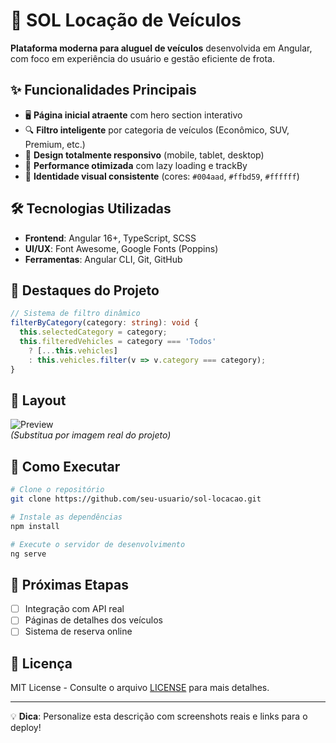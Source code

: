 # 🚗 SOL Locação de Veículos

**Plataforma moderna para aluguel de veículos** desenvolvida em Angular, com foco em experiência do usuário e gestão eficiente de frota.

## ✨ Funcionalidades Principais
- 🖥️ **Página inicial atraente** com hero section interativo
- 🔍 **Filtro inteligente** por categoria de veículos (Econômico, SUV, Premium, etc.)
- 📱 **Design totalmente responsivo** (mobile, tablet, desktop)
- 🚀 **Performance otimizada** com lazy loading e trackBy
- 🎨 **Identidade visual consistente** (cores: `#004aad`, `#ffbd59`, `#ffffff`)

## 🛠️ Tecnologias Utilizadas
- **Frontend**: Angular 16+, TypeScript, SCSS
- **UI/UX**: Font Awesome, Google Fonts (Poppins)
- **Ferramentas**: Angular CLI, Git, GitHub

## 📌 Destaques do Projeto
```typescript
// Sistema de filtro dinâmico
filterByCategory(category: string): void {
  this.selectedCategory = category;
  this.filteredVehicles = category === 'Todos' 
    ? [...this.vehicles] 
    : this.vehicles.filter(v => v.category === category);
}
```

## 🎨 Layout
![Preview](https://via.placeholder.com/800x400?text=SOL+Locacao+Preview)  
*(Substitua por imagem real do projeto)*

## 🚀 Como Executar
```bash
# Clone o repositório
git clone https://github.com/seu-usuario/sol-locacao.git

# Instale as dependências
npm install

# Execute o servidor de desenvolvimento
ng serve
```

## 🌟 Próximas Etapas
- [ ] Integração com API real
- [ ] Páginas de detalhes dos veículos
- [ ] Sistema de reserva online

## 📄 Licença
MIT License - Consulte o arquivo [LICENSE](LICENSE) para mais detalhes.

---

💡 **Dica**: Personalize esta descrição com screenshots reais e links para o deploy!
